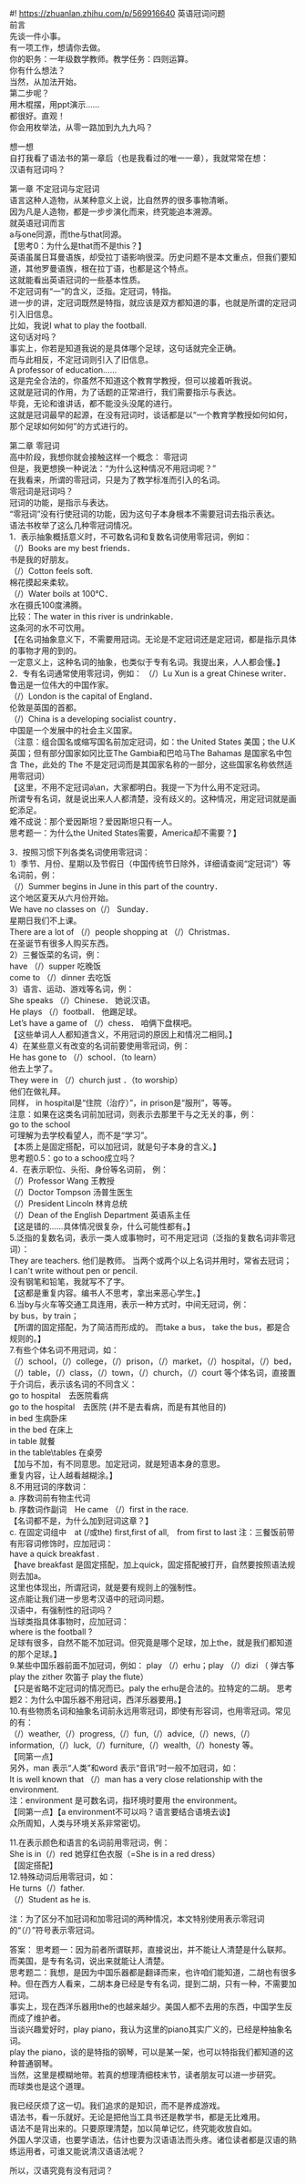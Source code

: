 #! https://zhuanlan.zhihu.com/p/569916640
英语冠词问题  
前言  
先谈一件小事。  
有一项工作，想请你去做。  
你的职务：一年级数学教师。教学任务：四则运算。  
你有什么想法？  
当然，从加法开始。  
第二步呢？  
用木棍摆，用ppt演示......  
都很好。直观！  
你会用枚举法，从零一路加到九九九吗？

想一想  
自打我看了语法书的第一章后（也是我看过的唯一一章），我就常常在想：  
汉语有冠词吗？  

第一章 不定冠词与定冠词  
语言这种人造物，从某种意义上说，比自然界的很多事物清晰。  
因为凡是人造物，都是一步步演化而来，终究能追本溯源。  
就英语冠词而言  
a与one同源，而the与that同源。  
【思考0：为什么是that而不是this？】  
英语虽属日耳曼语族，却受拉丁语影响很深。历史问题不是本文重点，但我们要知道，其他罗曼语族，根在拉丁语，也都是这个特点。  
这就能看出英语冠词的一些基本性质。  
不定冠词有“一”的含义，泛指。定冠词，特指。  
进一步的讲，定冠词既然是特指，就应该是双方都知道的事，也就是所谓的定冠词引入旧信息。  
比如，我说I what to play the football.  
这句话对吗？  
事实上，你若是知道我说的是具体哪个足球，这句话就完全正确。  
而与此相反，不定冠词则引入了旧信息。  
A professor of education......  
这是完全合法的，你虽然不知道这个教育学教授，但可以接着听我说。  
这就是冠词的作用，为了话题的正常进行，我们需要指示与表达。  
毕竟，无论和谁讲话，都不能没头没尾的进行。  
这就是冠词最早的起源，在没有冠词时，谈话都是以“一个教育学教授如何如何，那个足球如何如何”的方式进行的。  



第二章 零冠词  
高中阶段，我想你就会接触这样一个概念：
零冠词  
但是，我更想换一种说法：“为什么这种情况不用冠词呢？”  
在我看来，所谓的零冠词，只是为了教学标准而引入的名词。  
零冠词是冠词吗？  
冠词的功能，是指示与表达。  
“零冠词”没有行使冠词的功能，因为这句子本身根本不需要冠词去指示表达。  
语法书枚举了这么几种零冠词情况。  
1．表示抽象概括意义时，不可数名词和复数名词使用零冠词，例如：  
（/）Books are my best friends．  
书是我的好朋友。  
（/）Cotton feels soft.  
棉花摸起来柔软。  
（/）Water boils at 100℃．  
水在摄氏100度沸腾。  
比较：The water in this river is undrinkable．  
这条河的水不可饮用。  
【在名词抽象意义下，不需要用冠词。无论是不定冠词还是定冠词，都是指示具体的事物才用的到的。  
一定意义上，这种名词的抽象，也类似于专有名词。我提出来，人人都会懂。】  
2．专有名词通常使用零冠词，例如：
（/）Lu Xun is a great Chinese writer．  
鲁迅是一位伟大的中国作家。  
（/）London is the capital of England．  
伦敦是英国的首都。  
（/）China is a developing socialist country．  
中国是一个发展中的社会主义国家。  
（注意：组合国名或缩写国名前加定冠词，如：the United States 美国；the U.K 英国；但有部分国家如冈比亚The Gambia和巴哈马The Bahamas 是国家名中包含 The，此处的 The 不是定冠词而是其国家名称的一部分，这些国家名称依然适用零冠词）  
【这里，不用不定冠词a\an，大家都明白。我提一下为什么用不定冠词。  
所谓专有名词，就是说出来人人都清楚，没有歧义的。这种情况，用定冠词就是画蛇添足。  
难不成说：那个爱因斯坦？爱因斯坦只有一人。  
思考题一：为什么the United States需要，America却不需要？】  

3．按照习惯下列各类名词使用零冠词：  
1）季节、月份、星期以及节假日（中国传统节日除外，详细请查阅“定冠词”）等名词前，例：  
（/）Summer begins in June in this part of the country．  
这个地区夏天从六月份开始。  
We have no classes on（/） Sunday．  
星期日我们不上课。  
There are a lot of （/）people   shopping at （/）Christmas．  
在圣诞节有很多人购买东西。  
2）三餐饭菜的名词，例：  
have （/）supper 吃晚饭  
come to （/）dinner 去吃饭  
3）语言、运动、游戏等名词，例：  
She speaks （/）Chinese．
她说汉语。  
He plays （/）football．
他踢足球。  
Let’s have a game of （/）chess．
咱俩下盘棋吧。  
【这些单词人人都知道含义，不用冠词的原因上和情况二相同。】  
4）在某些意义有改变的名词前要使用零冠词，例：  
He has gone to （/）school．（to learn）  
他去上学了。  
They were in （/）church just ．（to worship）  
他们在做礼拜。  
同样， in hospital是“住院（治疗）”，in prison是“服刑”，等等。  
注意：如果在这类名词前加冠词，则表示去那里干与之无关的事，例：  
go to the school  
可理解为去学校看望人，而不是“学习”。  
【本质上是固定搭配，可以加冠词，就是句子本身的含义。】  
思考题0.5：go to a schoo成立吗？  
4．在表示职位、头衔、身份等名词前，  例：  
（/）Professor Wang 王教授  
（/）Doctor Tompson 汤普生医生  
（/）President Lincoln 林肯总统  
（/）Dean of the English   Department 英语系主任  
【这是错的......具体情况很复杂，什么可能性都有。】  
5.泛指的复数名词，表示一类人或事物时，可不用定冠词（泛指的复数名词非零冠词）：  
They are teachers. 他们是教师。
当两个或两个以上名词并用时，常省去冠词；  
I can't write without pen or pencil.  
没有钢笔和铅笔，我就写不了字。  
【这都是重复内容。编书人不思考，拿出来恶心学生。】  
6.当by与火车等交通工具连用，表示一种方式时，中间无冠词，例：  
by bus，by train；  
【所谓的固定搭配，为了简洁而形成的。
而take a bus， take the bus，都是合规则的。】  
7.有些个体名词不用冠词，如：  
（/）school，（/）college，（/）prison，（/）market，（/）hospital，（/）bed，（/）table，（/）class，（/）town，（/）church，（/）court 等个体名词，直接置于介词后，表示该名词的不同含义：  
go to hospital　去医院看病  
go to the hospital　去医院 (并不是去看病，而是有其他目的)  
in bed 生病卧床  
in the bed 在床上  
in table 就餐  
in the table\tables 在桌旁  
【加与不加，有不同意思。加定冠词，就是短语本身的意思。  
重复内容，让人越看越糊涂。】  
8.不用冠词的序数词：  
a. 序数词前有物主代词  
b. 序数词作副词　He came （/）first in the race.  
【名词都不是，为什么加到冠词这章？】  
c. 在固定词组中　at (/或the) first,first of all,　from first to last
注：三餐饭前带有形容词修饰时，应加冠词：  
have a quick breakfast .  
【have breakfast 是固定搭配，加上quick，固定搭配被打开，自然要按照语法规则去加a。  
这里也体现出，所谓冠词，就是要有规则上的强制性。  
这点能让我们进一步思考汉语中的冠词问题。  
汉语中，有强制性的冠词吗？  
当球类指具体事物时，应加冠词：  
where is the football ?  
足球有很多，自然不能不加冠词。但究竟是哪个足球，加上the，就是我们都知道的那个足球。】  
9.某些中国乐器前面不加冠词，例如：
play （/）erhu；play （/）dizi （ 弹古筝 play the zither 吹笛子 play the flute）  
【只是省略不定冠词的情况而已。paly the erhu是合法的。拉特定的二胡。
思考题2：为什么中国乐器不用冠词，西洋乐器要用。】  
10.有些物质名词和抽象名词前永远用零冠词，即使有形容词，也用零冠词。常见的有：  
（/）weather,（/）progress,（/）fun,（/）advice,（/）news,（/）information,（/）luck,（/）furniture,（/）wealth,（/）honesty 等。  
【同第一点】  
另外，man 表示“人类”和word 表示“音讯”时一般不加冠词，如：  
It is well known that （/）man has a very close relationship with the environment.  
注：environment 是可数名词，指环境时要用 the environment。  
【同第一点】【a environment不可以吗？语言要结合语境去谈】  
众所周知，人类与环境关系非常密切。  

11.在表示颜色和语言的名词前用零冠词，例：  
She is in（/）red 她穿红色衣服（=She is in a red dress）  
【固定搭配】  
12.特殊动词后用零冠词，如：  
He turns（/）father.  
（/）Student as he is.

注：为了区分不加冠词和加零冠词的两种情况，本文特别使用表示零冠词的“（/）”符号表示零冠词。  



答案：
思考题一：因为前者所谓联邦，直接说出，并不能让人清楚是什么联邦。而美国，是专有名词，说出来就能让人清楚。  
思考题二：我想，是因为中国乐器都是翻译而来，也许咱们能知道，二胡也有很多种。但在西方人看来，二胡本身已经是专有名词，提到二胡，只有一种，不需要加冠词。  
事实上，现在西洋乐器用the的也越来越少。美国人都不去用的东西，中国学生反而成了维护者。  
当谈兴趣爱好时，play piano，我认为这里的piano其实广义的，已经是种抽象名词。  
play the piano，谈的是特指的钢琴，可以是某一架，也可以特指我们都知道的这种普通钢琴。  
当然，这里是模糊地带。若真的想理清细枝末节，读者朋友可以进一步研究。  
而球类也是这个道理。  


我已经厌烦了这一切。我们追求的是知识，而不是养成游戏。  
语法书，看一乐就好。无论是把他当工具书还是教学书，都是无比难用。  
语法不是背出来的。只要原理清楚，加以简单记忆，终究能收放自如。  
外国人学汉语，也要学语法，估计也要为汉语语法而头疼。诸位读者都是汉语的熟练运用者，可谁又能说清汉语语法呢？

所以，汉语究竟有没有冠词？